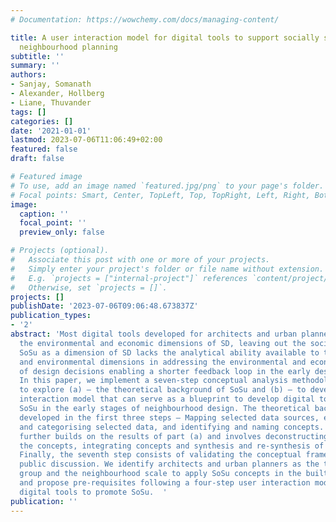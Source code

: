 ```yaml
---
# Documentation: https://wowchemy.com/docs/managing-content/

title: A user interaction model for digital tools to support socially sustainable
  neighbourhood planning
subtitle: ''
summary: ''
authors:
- Sanjay, Somanath
- Alexander, Hollberg
- Liane, Thuvander
tags: []
categories: []
date: '2021-01-01'
lastmod: 2023-07-06T11:06:49+02:00
featured: false
draft: false

# Featured image
# To use, add an image named `featured.jpg/png` to your page's folder.
# Focal points: Smart, Center, TopLeft, Top, TopRight, Left, Right, BottomLeft, Bottom, BottomRight.
image:
  caption: ''
  focal_point: ''
  preview_only: false

# Projects (optional).
#   Associate this post with one or more of your projects.
#   Simply enter your project's folder or file name without extension.
#   E.g. `projects = ["internal-project"]` references `content/project/deep-learning/index.md`.
#   Otherwise, set `projects = []`.
projects: []
publishDate: '2023-07-06T09:06:48.673837Z'
publication_types:
- '2'
abstract: 'Most digital tools developed for architects and urban planners cater to
  the environmental and economic dimensions of SD, leaving out the social dimension.
  SoSu as a dimension of SD lacks the analytical ability available to the economic
  and environmental dimensions in addressing the environmental and economic impacts
  of design decisions enabling a shorter feedback loop in the early design stage.
  In this paper, we implement a seven-step conceptual analysis methodology framework
  to explore (a) – the theoretical background of SoSu and (b) – to develop a user
  interaction model that can serve as a blueprint to develop digital tools to promote
  SoSu in the early stages of neighbourhood design. The theoretical background is
  developed in the first three steps – Mapping selected data sources, extensive reading
  and categorising selected data, and identifying and naming concepts. The model development
  further builds on the results of part (a) and involves deconstructing and categorising
  the concepts, integrating concepts and synthesis and re-synthesis of the concept.
  Finally, the seventh step consists of validating the conceptual framework through
  public discussion. We identify architects and urban planners as the target user
  group and the neighbourhood scale to apply SoSu concepts in the built environment
  and propose pre-requisites following a four-step user interaction model to develop
  digital tools to promote SoSu.  '
publication: ''
---
```

